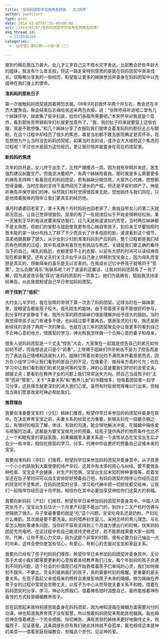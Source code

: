 ```yaml
---
title: '在妈妈团契中完成角色转换   文/四萍'
author: sweditor3
type: post
date: 2014-03-07T07:55:40+00:00
url: /2014/03/07/在妈妈团契中完成角色转换文四萍/
dsq_thread_id:
  - 2378590189
categories:
  - 《@守望》第62期——小组•家（二）

---
```

接到约稿后我压力甚大，女儿才三岁自己又不擅长文字表达，比起教会好些年龄大的姐妹，我没有什么发言权，但这一路走来特别感恩的是能在妈妈团契中渐渐成长。现略略分享我的一些经历，盼望能让更多的姊妹参加并委身在妈妈团契中以完成神在我们身上的使命。

**准妈妈的那些日子**

第一次接触妈妈团契是因着两包衣服。09年9月初我怀孕两个月左右，教会还在华杰大厦聚会。聚会结束后志梅给我送来两包衣服，说：“张辉师母听说咱二堂有几个姊妹怀孕，就收集了些孕妇装，给你们各取所需要吧。”本来怀孕对我就是个意外，看到那些背带裤和孕妇衫就更加意外了，“我，我的肚子将来就要穿上这些衣服，真是不敢想像。”和几个姊妹分享了衣服后我们就体会着准妈妈的那份忐忐与期盼。在这个过程中却经历了很久的焦虑，甚至当初都不敢去医院确定是否怀孕。现在想想为什么当时没去妈妈团契呢，如果当时去的话，或许会大大缩短这个焦虑的过程呢！不过也许是因为这份经历，更让我珍惜并能委身在现在的团契里。

**新妈妈的焦虑**

次年的四月底，女儿终于出生了，比预产期推迟一周。因为我有孕期并发症，医生强烈建议剖腹生产。但我坚决要顺产，有两个姊妹陪着我，那时我是多么需要更多的祷告支持啊！看看现在的妈妈团契，若有姊妹分娩住院，大家齐心代祷，想想都觉得温暖。当时在我的坚持下虽然经历了漫长的产程，但还是平安的顺产了。神是听祷告并保守我们的神，纵然我们有时觉得很孤单无助，但他始终与我们同在。只是他借着肢体的陪伴让我们更真实的经历他。

满月时婆婆回老家了，差十天两个月时妈妈也回老家了，我独自带女儿的第二天就状况百出，让自己觉得很狼狈。渐渐的有了一些规律后似乎开始变得稍轻松些。某一天接到王华的电话说要来探访我们，过几天她和波波如约而至，当时两位姊妹都不是太熟悉，但她们的安慰与鼓励使我更有信心独自带孩子，到后来王华要拍照时我本能的拿一块纱布挡上了胖了不少而且长了许多痘痘的脸，波波看到这个细节，温柔地跟我聊了很久。从少女到少妇到准准妈妈到产后妈妈，整个过程都是我们经历角色转换的过程，其中有成熟有喜悦也有挑战与焦虑，关键是我们要正确的看待当下的自己。哺乳的尴尬，衣橱里穿不上的衣服，以前有大把的时间可以读经祷告现在都是奢望，还有丈夫的关注点似乎从自己身上转移到宝宝身上，因为母乳而变胖是真实的，但做母亲的喜乐是无以言表的。在我成长记忆中养孩子就等同于“受累”，怎么会跟“喜乐”有联系呢？听了波波的这番话，让我对妈妈团契有了一些了解，因为波波告诉我“探访”是妈妈团契的一项事工。她们为我祷告，鼓励我坚持读经祷告，从此我就盼望自己早日参加妈妈团契。

**终于找到了“组织”**

大约女儿半岁时，我在张辉的带领下第一次去了妈妈团契。记得当时在一姊妹家里，放眼望去都是孩子较大、面孔陌生的姐妹。由于带着孩子我不能很好的参与，到分享时才安静坐下来，我所分享的顾虑姊妹们很是理解并给予很大的鼓励。当时我觉得带孩子出门有诸多不便，也纠结过要不要再去。感谢圣灵的引导，我还是断断续续的坚持了两周一次的聚会。也就在这三年的团契聚会中让我更多的看到自己不合神心意的地方，借团契的学习，神光照我怎样做一个合神心意的妻子和母亲。

很多人说妈妈团契是一个丈夫“控告”大会，大家聚在一起就是控告自己的弟兄如何如何不好，而我想说这只是个“前奏”，上帝赐于姐妹们伶牙俐齿不是为了控告而是为了表达自己情绪和造就别人的。姐妹们带着对弟兄的不满而来怀着感恩而去，因为在小组学习中让我们看到的是自己的不足，在做妻子、做母亲方面的亏欠；也在学习中让我们看到我们的弟兄是何等的宝贵，神的心意是要我们好好的去爱丈夫，顺服丈夫；更看到在教养子女的问题上我们常常迷失方向，把自己当成孩子的“主宰”而非“管家”。关于“夫妻关系”和“教养儿女”的书籍很多，但借着团契里一起学习分享，这些理念就更深刻的进入我们心里。虽然有时软弱觉得难以行出来，但相信当我们愿意改变时神必帮助我们。

**推荐理由**

我要向准备要宝宝的（少妇）姊妹们推荐，盼望你早日来参加妈妈团契并委身在其中。在决定养育宝宝之前，夫妻关系的经营尤为重要，新婚夫妇在一段磨合期之后，有很好的相互了解、体谅、有效的沟通，能合理地解决冲突，在婚姻中操练爱与顺服的功课，这都是为要宝宝做充分的预备。给孩子提供再好的物质条件也比不上一个和睦有爱的家庭氛围，如果婚姻里夫妻关系是一个良性状态在宝宝出生后才会少一些冲突，相信在团契的学习、分享、代祷中你会更好的预备自己迎接未来的宝宝。

我要向准妈妈（孕妇）们推荐，盼望你早日来参加妈妈团契并委身其中。从子宫里一个小小的胚胎到大腹便便的待产孕妇，这其中有太多的担心与纠结。要不要做各种检查、宝宝会不会健康、对生产的恐惧、宝宝出生后未知的种种事情等，趁着宝宝还在肚子里时间可以自主安排好好预备自己吧，有妈妈团契的陪伴让你经历这巨的转变时不至焦虑，在妈妈团契的分享、学习和代祷中把一切担忧都交给神，让我们一起陪伴你经历这十月怀胎，相信你在其中必更加享受神给你们这莫大的祝福。

我要向新妈妈（产妇）们推荐，盼望你早日来参加妈妈团契并委身其中。中国人讲究坐月子，宝宝出生后估计一个月里产妇是不能出门的，到四十二天产检时仿佛与世隔绝了很久。月子里最重要的就是“吃”这个问题，宝宝吃母乳还是奶粉，产妇吃什么催奶，其次就是要不要洗澡、如何喂养初生婴儿、采用怎样的育儿理念、与长辈怎么相处等诸多问题，当你好不容易坚持到三个月或方便出行的时候，快来妈妈团契充充电吧。在这过程中若自己能坚持灵修还好，若不能那就需要大家一起陪伴，代祷，让你不至心力交瘁。因为这是个非常的时期，很有必要为自己抽出一点时间来，这样会使你更加有信心，有爱心、有耐心的去面对宝宝和家庭关系。

我要向已经有了孩子的妈妈们推荐，盼望你早日来参加妈妈团契并委身其中。无论孩子大或小我们都需要更新的心意按着圣经教养我们儿女。每个年龄段的孩子会遇到不同的问题，这个社会的价值观已经开始吞噬着孩子们单纯的心灵，我们如何做到不跟风、不攀比、完全的接纳我们的孩子，真的需要时刻的儆醒。更重要的是夫妻关系，在孩子面前父亲或母亲的榜样会直接影响孩子未来的婚姻。做为姊妹在养育子女的过程中常常会忽略丈夫，以孩子为中心从而导致夫妻关系不和睦。借着在妈妈团契的分享、学习，神必光照我们，借着祷告随时调整自己，最终能按着神所喜悦的方式经营婚姻教养孩子。

现在回想起来我特别感恩能委身在妈妈团契，因为神知道我在婚姻方面需要对付的功课，神也知道我养育孩子没有智慧，所以借着妈妈团契来帮助并祝福我。我也相信神会借着建造一个完全顺服、恒切祷告、满有恩慈的姊妹来更好地服侍丈夫、祝福孩子、见证基督。这条路很长但有我们彼此扶持就不会孤单，我也相信这本是神的美意——借着家庭祝福教会、祝福这个世代、见证神的爱。